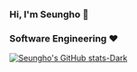 ### Hi, I'm Seungho 👋 
### Software Engineering :heart:

[![Seungho's GitHub stats-Dark](https://github-readme-stats.vercel.app/api?username=pricelesscode&show_icons=true&rank_icon=github&theme=dark#gh-dark-mode-only)](https://github.com/anuraghazra/github-readme-stats#gh-dark-mode-only)
<!--
**PricelessCode/PricelessCode** is a ✨ _special_ ✨ repository because its `README.md` (this file) appears on your GitHub profile.

Here are some ideas to get you started:

- 🔭 I’m currently working on ...
- 🌱 I’m currently learning ...
- 👯 I’m looking to collaborate on ...
- 🤔 I’m looking for help with ...
- 💬 Ask me about ...
- 📫 How to reach me: ...
- 😄 Pronouns: ...
- ⚡ Fun fact: ...
-->
